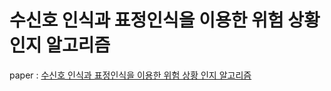 # 수신호 인식과 표정인식을 이용한 위험 상황 인지 알고리즘

paper : [수신호 인식과 표정인식을 이용한 위험 상황 인지 알고리즘](https://github.com/user-attachments/files/18320088/IPIU2022_Paper.pdf)

